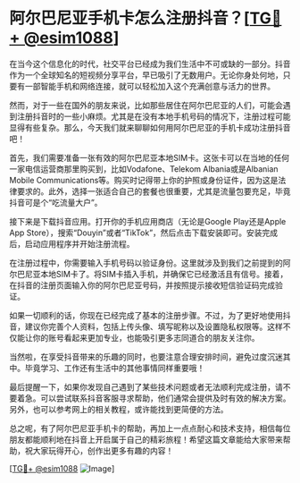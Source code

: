 # 阿尔巴尼亚手机卡怎么注册抖音？[[TG💪+ @esim1088](https://t.me/s/esim1088)]

在当今这个信息化的时代，社交平台已经成为我们生活中不可或缺的一部分。抖音作为一个全球知名的短视频分享平台，早已吸引了无数用户。无论你身处何地，只要有一部智能手机和网络连接，就可以轻松加入这个充满创意与活力的世界。

然而，对于一些在国外的朋友来说，比如那些居住在阿尔巴尼亚的人们，可能会遇到注册抖音时的一些小麻烦。尤其是在没有本地手机号码的情况下，注册过程可能显得有些复杂。那么，今天我们就来聊聊如何用阿尔巴尼亚的手机卡成功注册抖音吧！

首先，我们需要准备一张有效的阿尔巴尼亚本地SIM卡。这张卡可以在当地的任何一家电信运营商那里购买到，比如Vodafone、Telekom Albania或是Albanian Mobile Communications等。购买时记得带上你的护照或身份证件，因为这是法律要求的。此外，选择一张适合自己的套餐也很重要，尤其是流量包要充足，毕竟抖音可是个“吃流量大户”。

接下来是下载抖音应用。打开你的手机应用商店（无论是Google Play还是Apple App Store），搜索“Douyin”或者“TikTok”，然后点击下载安装即可。安装完成后，启动应用程序并开始注册流程。

在注册过程中，你需要输入手机号码以验证身份。这里就涉及到我们之前提到的阿尔巴尼亚本地SIM卡了。将SIM卡插入手机，并确保它已经激活且有信号。接着，在抖音的注册页面输入你的阿尔巴尼亚号码，并按照提示接收短信验证码完成验证。

如果一切顺利的话，你现在已经完成了基本的注册步骤。不过，为了更好地使用抖音，建议你完善个人资料，包括上传头像、填写昵称以及设置隐私权限等。这样不仅能让你的账号看起来更加专业，也能吸引更多志同道合的朋友关注你。

当然啦，在享受抖音带来的乐趣的同时，也要注意合理安排时间，避免过度沉迷其中。毕竟学习、工作还有生活中的其他事情同样重要哦！

最后提醒一下，如果你发现自己遇到了某些技术问题或者无法顺利完成注册，请不要着急。可以尝试联系抖音客服寻求帮助，他们通常会提供及时有效的解决方案。另外，也可以参考网上的相关教程，或许能找到更简便的方法。

总之呢，有了阿尔巴尼亚手机卡的帮助，再加上一点点耐心和技术支持，相信每位朋友都能顺利地在抖音上开启属于自己的精彩旅程！希望这篇文章能给大家带来帮助，祝大家玩得开心，创作出更多有趣的内容！

[[TG💪+ @esim1088](https://t.me/s/esim1088) ![Image](https://i.postimg.cc/4NQfJmqS/Snipaste-2025-05-13-00-14-12.png)]